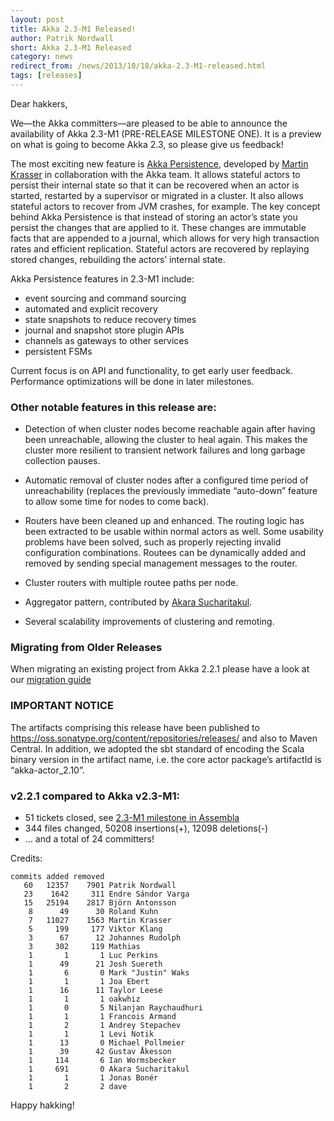 ```yaml
---
layout: post
title: Akka 2.3-M1 Released!
author: Patrik Nordwall
short: Akka 2.3-M1 Released
category: news
redirect_from: /news/2013/10/18/akka-2.3-M1-released.html
tags: [releases]
---
```


Dear hakkers,

We—the Akka committers—are pleased to be able to announce the availability of Akka 2.3-M1 (PRE-RELEASE MILESTONE ONE). It is a preview on what is going to become Akka 2.3, so please give us feedback!

The most exciting new feature is [Akka Persistence](https://doc.akka.io/docs/akka/2.3-M1/scala/persistence.html), developed by [Martin Krasser](https://twitter.com/mrt1nz) in collaboration with the Akka team. It allows stateful actors to persist their internal state so that it can be recovered when an actor is started, restarted by a supervisor or migrated in a cluster. It also allows stateful actors to recover from JVM crashes, for example. The key concept behind Akka Persistence is that instead of storing an actor’s state you persist the changes that are applied to it. These changes are immutable facts that are appended to a journal, which allows for very high transaction rates and efficient replication. Stateful actors are recovered by replaying stored changes, rebuilding the actors’ internal state. 

Akka Persistence features in 2.3-M1 include:

 * event sourcing and command sourcing
 * automated and explicit recovery
 * state snapshots to reduce recovery times
 * journal and snapshot store plugin APIs
 * channels as gateways to other services
 * persistent FSMs

Current focus is on API and functionality, to get early user feedback. Performance optimizations will be done in later milestones.

### Other notable features in this release are:

 * Detection of when cluster nodes become reachable again after having been unreachable, allowing the cluster to heal again. This makes the cluster more resilient to transient network failures and long garbage collection pauses. 

 * Automatic removal of cluster nodes after a configured time period of unreachability (replaces the previously immediate “auto-down” feature to allow some time for nodes to come back).

 * Routers have been cleaned up and enhanced. The routing logic has been extracted to be usable within normal actors as well. Some usability problems have been solved, such as properly rejecting invalid configuration combinations. Routees can be dynamically added and removed by sending special management messages to the router.

 * Cluster routers with multiple routee paths per node.

 * Aggregator pattern, contributed by [Akara Sucharitakul](https://github.com/akara).

 * Several scalability improvements of clustering and remoting.

### Migrating from Older Releases

When migrating an existing project from Akka 2.2.1 please have a look at our [migration guide](https://doc.akka.io/docs/akka/2.3-M1/project/migration-guide-2.2.x-2.3.x.html)

### IMPORTANT NOTICE

The artifacts comprising this release have been published to https://oss.sonatype.org/content/repositories/releases/ and also to Maven Central. In addition, we adopted the sbt standard of encoding the Scala binary version in the artifact name, i.e. the core actor package’s artifactId is “akka-actor_2.10”.

### v2.2.1 compared to Akka v2.3-M1:

 * 51 tickets closed, see [2.3-M1 milestone in Assembla](https://www.assembla.com/spaces/akka/milestones/4610943-2-3-m1)
 * 344 files changed, 50208 insertions(+), 12098 deletions(-)
 * … and a total of 24 committers!

Credits:

    commits added removed
       60   12357    7901 Patrik Nordwall
       23    1642     311 Endre Sándor Varga
       15   25194    2817 Björn Antonsson
        8      49      30 Roland Kuhn
        7   11027    1563 Martin Krasser
        5     199     177 Viktor Klang
        3      67      12 Johannes Rudolph
        3     302     119 Mathias
        1       1       1 Luc Perkins
        1      49      21 Josh Suereth
        1       6       0 Mark "Justin" Waks
        1       1       1 Joa Ebert
        1      16      11 Taylor Leese
        1       1       1 oakwhiz
        1       0       5 Nilanjan Raychaudhuri
        1       1       1 Francois Armand
        1       2       1 Andrey Stepachev
        1       1       1 Levi Notik
        1      13       0 Michael Pollmeier
        1      39      42 Gustav Åkesson
        1     114       6 Ian Wormsbecker
        1     691       0 Akara Sucharitakul
        1       1       1 Jonas Bonér
        1       2       2 dave

Happy hakking!
